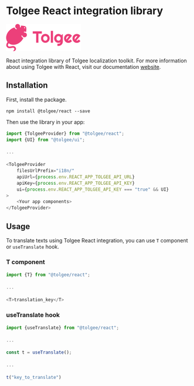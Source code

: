 # Tolgee React integration library

[<img src="https://raw.githubusercontent.com/tolgee/documentation/cca5778bcb8f57d28a03065d1927fcea31d0b089/tolgee_logo_text.svg" alt="Tolgee Toolkit" />](https://toolkit.tolgee.io)

React integration library of Tolgee localization toolkit. For more information about using Tolgee with React, visit our
documentation [website](https://toolkit.tolgee.io/docs/web/using_with_react/installation).

## Installation

First, install the package.

    npm install @tolgee/react --save

Then use the library in your app:

```typescript jsx
import {TolgeeProvider} from "@tolgee/react";
import {UI} from "@tolgee/ui";

...

<TolgeeProvider
    filesUrlPrefix="i18n/"
    apiUrl={process.env.REACT_APP_TOLGEE_API_URL}
    apiKey={process.env.REACT_APP_TOLGEE_API_KEY}
    ui={process.env.REACT_APP_TOLGEE_API_KEY === "true" && UI}
>
    <Your app components>
</TolgeeProvider>
```

## Usage

To translate texts using Tolgee React integration, you can use `T` component or `useTranslate` hook.

### T component

```typescript jsx
import {T} from "@tolgee/react";

...

<T>translation_key</T>
```

### useTranslate hook

```javascript
import {useTranslate} from "@tolgee/react";

...

const t = useTranslate();

...

t("key_to_translate")
```
